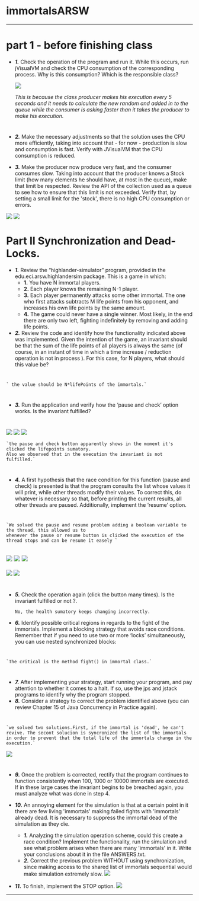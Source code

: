 # immortalsARSW
---
# part 1 - before finishing class

* ***1.***   Check the operation of the program and run it. While this occurs, run jVisualVM and check the CPU consumption of the corresponding process. Why is this consumption? Which is the responsible class? 


  ![](img/cpuConsume.PNG)
  
  _This is because the class producer makes his execution every 5 seconds and it needs to calculate the new random and added in to the      queue while the consumer is asking faster than it takes the producer to make his execution._
  #
  

* ***2.***  Make the necessary adjustments so that the solution uses the CPU more efficiently, taking into account that - for now - production is slow and consumption is fast. Verify with JVisualVM that the CPU consumption is reduced.

* ***3.*** Make the producer now produce very fast, and the consumer consumes slow. Taking into account that the producer knows a Stock limit (how many elements he should have, at most in the queue), make that limit be respected. Review the API of the collection used as a queue to see how to ensure that this limit is not exceeded. Verify that, by setting a small limit for the 'stock', there is no high CPU consumption or errors.


 ![](img/consumerWait.PNG)
  ![](img/scripWaitC.PNG	)


# Part II Synchronization and Dead-Locks.

* ***1.***   Review the “highlander-simulator” program, provided in the edu.eci.arsw.highlandersim package. This is a game in which:
  * **1.** You have N immortal players. 
  * **2.** Each player knows the remaining N-1 player.
  * **3.** Each player permanently attacks some other immortal. The one who first attacks subtracts M life points from his opponent, and increases his own life points by the same amount. 
  * **4.** The game could never have a single winner. Most likely, in the end there are only two left, fighting indefinitely by removing and adding life points. 
* ***2.*** Review the code and identify how the functionality indicated above was implemented. Given the intention of the game, an invariant should be that the sum of the life points of all players is always the same (of course, in an instant of time in which a time increase / reduction operation is not in process ). For this case, for N players, what should this value be?
#
    ` the value should be N*lifePoints of the immortals.`
#
* ***3.*** Run the application and verify how the ‘pause and check’ option works. Is the invariant fulfilled?
#
![](img/suma.PNG)
![](img/suma1.PNG)
![](img/suma2.PNG)

    `the pause and check button apparently shows in the moment it's clicked the lifepoints sumatory.
    Also we observed that in the execution the invariant is not fulfilled.`
#    
* ***4.*** A first hypothesis that the race condition for this function (pause and check) is presented is that the program consults the list whose values ​​it will print, while other threads modify their values. To correct this, do whatever is necessary so that, before printing the current results, all other threads are paused. Additionally, implement the ‘resume’ option.
#
    `We solved the pause and resume problem adding a boolean variable to the thread, this allowed us to 
    whenever the pause or resume button is clicked the execution of the thread stops and can be resume it easely `
 ![](img/pausa.PNG)
 ![](img/pausa1.PNG)
 ![](img/pausa2.PNG)
 ---
 ![](img/resume.PNG)
 ![](img/resume1.PNG)
 
#

* ***5.*** Check the operation again (click the button many times). Is the invariant fulfilled or not ?.

    `No, the health sumatory keeps changing incorrectly.`
  
* ***6.*** Identify possible critical regions in regards to the fight of the immortals. Implement a blocking strategy that avoids race conditions. Remember that if you need to use two or more ‘locks’ simultaneously, you can use nested synchronized blocks:
#
    `The critical is the method fight() in immortal class.`

#

* ***7.*** After implementing your strategy, start running your program, and pay attention to whether it comes to a halt. If so, use the jps and jstack programs to identify why the program stopped.
* ***8.*** Consider a strategy to correct the problem identified above (you can review Chapter 15 of Java Concurrency in Practice again).
#
    `we solved two solutions.First, if the immortal is 'dead', he can't revive. The secont solucion is syncronized the list of the immortals in order to prevent that the total life of the immortals change in the execution.`
![](img/fightCode.PNG)

#

* ***9.*** Once the problem is corrected, rectify that the program continues to function consistently when 100, 1000 or 10000 immortals are executed. If in these large cases the invariant begins to be breached again, you must analyze what was done in step 4.
* ***10.*** An annoying element for the simulation is that at a certain point in it there are few living 'immortals' making failed fights with 'immortals' already dead. It is necessary to suppress the immortal dead of the simulation as they die. 

  * ***1.*** Analyzing the simulation operation scheme, could this create a race condition? Implement the functionality, run the simulation and see what problem arises when there are many 'immortals' in it. Write your conclusions about it in the file ANSWERS.txt. 
  * ***2.*** Correct the previous problem WITHOUT using synchronization, since making access to the shared list of immortals sequential would make simulation extremely slow.
   ![](img/decimo.PNG)
* ***11.*** To finish, implement the STOP option.
  ![](img/stop.PNG)

---


 
 
